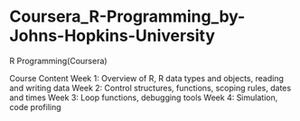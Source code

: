 # Coursera_R-Programming_by-Johns-Hopkins-University
R Programming(Coursera)

Course Content
Week 1: Overview of R, R data types and objects, reading and writing data
Week 2: Control structures, functions, scoping rules, dates and times
Week 3: Loop functions, debugging tools
Week 4: Simulation, code profiling
